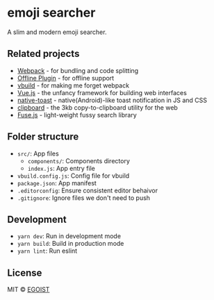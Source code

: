 # emoji searcher

A slim and modern emoji searcher.

## Related projects

- [Webpack](https://webpack.js.org) - for bundling and code splitting
- [Offline Plugin](https://github.com/NekR/offline-plugin) - for offline support
- [vbuild](https://github.com/egoist/vbuild) - for making me forget webpack
- [Vue.js](https://vuejs.org) - the unfancy framework for building web interfaces
- [native-toast](native-toast) - native(Android)-like toast notification in JS and CSS
- [clipboard](https://github.com/zenorocha/clipboard.js) - the 3kb copy-to-clipboard utility for the web
- [Fuse.js](http://fusejs.io/) - light-weight fussy search library

## Folder structure

- `src/`: App files
  - `components/`: Components directory
  - `index.js`: App entry file
- `vbuild.config.js`: Config file for vbuild
- `package.json`: App manifest
- `.editorconfig`: Ensure consistent editor behaivor
- `.gitignore`: Ignore files we don't need to push

## Development

- `yarn dev`: Run in development mode
- `yarn build`: Build in production mode
- `yarn lint`: Run eslint

## License

MIT &copy; [EGOIST](https://github.com/egoist)
